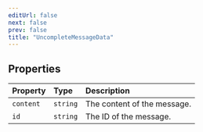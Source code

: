 ```yaml
---
editUrl: false
next: false
prev: false
title: "UncompleteMessageData"
---
```


## Properties

| Property | Type | Description |
| :------ | :------ | :------ |
| `content` | `string` | The content of the message. |
| `id` | `string` | The ID of the message. |
